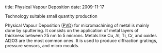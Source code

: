 title: Physical Vapour Deposition
date: 2009-11-17 

Technology suitable small quantity production

Physical Vapour Deposition (<abbr title="Physical Vapour Deposition">PVD</abbr>) for micromachining of metal is mainly done by sputtering. It consists on the application of metal layers of thickness between 25 nm to 5 microns. Metals like Cu, Al, Ti, Cr, and oxides Al2O3 are the most common ones. It is used to produce diffraction gratings, pressure sensors, and micro moulds.